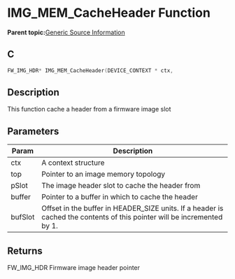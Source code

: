 # IMG\_MEM\_CacheHeader Function

**Parent topic:**[Generic Source Information](GUID-9B3F465C-7297-4547-B7C6-3AAABEB7E261.md)

## C

```c
FW_IMG_HDR* IMG_MEM_CacheHeader(DEVICE_CONTEXT * ctx, 
```

## Description

This function cache a header from a firmware image slot

## Parameters

|Param|Description|
|-----|-----------|
|ctx|A context structure|
|top|Pointer to an image memory topology|
|pSlot|The image header slot to cache the header from|
|buffer|Pointer to a buffer in which to cache the header|
|bufSlot|Offset in the buffer in HEADER\_SIZE units. If a header is cached the contents of this pointer will be incremented by 1.|

## Returns

FW\_IMG\_HDR Firmware image header pointer

